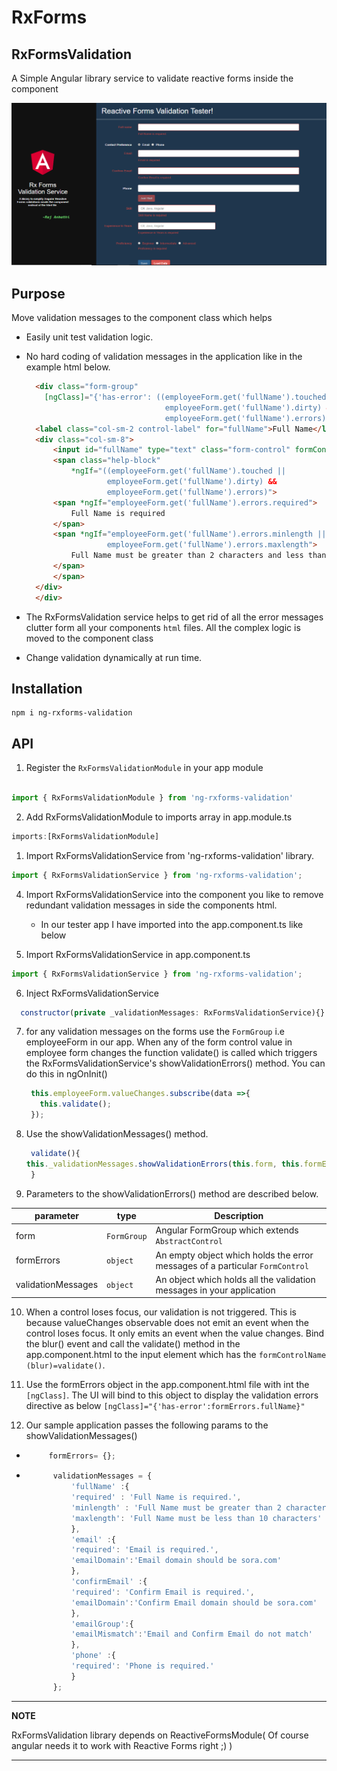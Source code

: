 # RxForms

## RxFormsValidation

A Simple Angular library service to validate reactive forms inside the component

![Image ng-rxforms-validation](https://github.com/rjankathi/Angular8-reactive-forms-validation/blob/master/projects/ng-rxforms-tester/src/assets/RxFormsValidation.PNG)

## Purpose

Move validation messages to the component class which helps

- Easily unit test validation logic.
- No hard coding of validation messages in the application like in the example html below.

  ```html
    <div class="form-group"
      [ngClass]="{'has-error': ((employeeForm.get('fullName').touched ||
                                 employeeForm.get('fullName').dirty) &&
                                 employeeForm.get('fullName').errors)}">
    <label class="col-sm-2 control-label" for="fullName">Full Name</label>
    <div class="col-sm-8">
        <input id="fullName" type="text" class="form-control" formControlName="fullName">
        <span class="help-block"
            *ngIf="((employeeForm.get('fullName').touched ||
                    employeeForm.get('fullName').dirty) &&
                    employeeForm.get('fullName').errors)">
        <span *ngIf="employeeForm.get('fullName').errors.required">
            Full Name is required
        </span>
        <span *ngIf="employeeForm.get('fullName').errors.minlength ||
                    employeeForm.get('fullName').errors.maxlength">
            Full Name must be greater than 2 characters and less than 10 characters
        </span>
        </span>
    </div>
    </div>
    ```

- The RxFormsValidation service helps to get rid of all the error messages clutter form all your components `html` files. All the complex logic is moved to the component class
- Change validation dynamically at run time.

## Installation

```npm
npm i ng-rxforms-validation
```

## API

1. Register the `RxFormsValidationModule` in your app module

```javascript

import { RxFormsValidationModule } from 'ng-rxforms-validation'

```

2. Add RxFormsValidationModule to imports array in app.module.ts

```javascript
imports:[RxFormsValidationModule]
```

1. Import RxFormsValidationService from 'ng-rxforms-validation'  library.

```javascript
import { RxFormsValidationService } from 'ng-rxforms-validation';
```

4. Import RxFormsValidationService into the component you like to remove redundant validation messages in side the components html.

   - In our tester app I have imported into the app.component.ts like below
  
  
5. Import RxFormsValidationService in app.component.ts
  
  ```javascript
  import { RxFormsValidationService } from 'ng-rxforms-validation';
  ```

6. Inject RxFormsValidationService  
  
  ```javascript
    constructor(private _validationMessages: RxFormsValidationService){}
  ```

7. for any validation messages on the forms use the `FormGroup` i.e employeeForm in our app. When any of the form control value in employee form changes the function validate() is called which triggers the RxFormsValidationService's showValidationErrors() method. You can do this in ngOnInit()
   
   ```javascript
    this.employeeForm.valueChanges.subscribe(data =>{
      this.validate();
    });
   ```

8. Use the showValidationMessages() method.
 
    ```javascript
     validate(){
    this._validationMessages.showValidationErrors(this.form, this.formErrors,this.validationMessages)
     }
    ```

9.  Parameters to the showValidationErrors() method are described below.
  
| parameter | type | Description |
| --- | --- |--- |
| form | `FormGroup` | Angular FormGroup which extends `AbstractControl` 
| formErrors | `object` | An empty object which holds the error messages of a particular `FormControl` |
| validationMessages | `object` | An object which holds all the validation messages in your application |

10. When a control loses focus, our validation is not triggered. This is because valueChanges observable does not emit an event when the control loses focus. It only emits an event when the value changes. Bind the blur() event and call the validate() method in the app.component.html to the input element which has the `formControlName`
    `(blur)=validate()`.  
  
11.  Use the formErrors object in the app.component.html file with int the `[ngClass]`. The UI will bind to this object to display the validation errors directive as below
    `[ngClass]="{'has-error':formErrors.fullName}"`
  
12.  Our sample application passes the following params to the showValidationMessages()

 - ```javascript
        formErrors= {};
      ```

- ```javascript
        validationMessages = {
            'fullName' :{
            'required' : 'Full Name is required.',
            'minlength' : 'Full Name must be greater than 2 characters.',
            'maxlength': 'Full Name must be less than 10 characters'
            },
            'email' :{
            'required': 'Email is required.',
            'emailDomain':'Email domain should be sora.com'
            },
            'confirmEmail' :{
            'required': 'Confirm Email is required.',
            'emailDomain':'Confirm Email domain should be sora.com'
            },
            'emailGroup':{
            'emailMismatch':'Email and Confirm Email do not match'
            },
            'phone' :{
            'required': 'Phone is required.'
            }
        };

    ```

---
**NOTE**

RxFormsValidation library depends on ReactiveFormsModule( Of course angular needs it to work with Reactive Forms right ;) )

---
